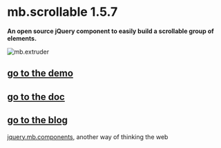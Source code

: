 # mb.scrollable 1.5.7

__An open source jQuery component to easily build a scrollable group of elements.__

![mb.extruder](http://pupunzi.com/gitHub/mb.scrollable.jpg)

## [go to the demo](http://pupunzi.com/#mb.components/mb.scrollable/scrollable.html)
## [go to the doc](http://wiki.github.com/pupunzi/jquery.mb.scrollable/)
## [go to the blog](http://pupunzi.open-lab.com/mb-jquery-components/jquery-mb-scrollable/)


[jquery.mb.components](http://pupunzi.com/), another way of thinking the web
